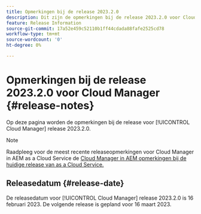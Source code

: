 ```yaml
---
title: Opmerkingen bij de release 2023.2.0
description: Dit zijn de opmerkingen bij de release 2023.2.0 voor Cloud Manager.
feature: Release Information
source-git-commit: 17a52e459c52110b1ff44cdada88fafe2525cd78
workflow-type: tm+mt
source-wordcount: '0'
ht-degree: 0%

---
```



# Opmerkingen bij de release 2023.2.0 voor Cloud Manager {#release-notes}

Op deze pagina worden de opmerkingen bij de release voor [!UICONTROL Cloud Manager] release 2023.2.0.

>[!NOTE]
>
>Raadpleeg voor de meest recente releaseopmerkingen voor Cloud Manager in AEM as a Cloud Service de [Cloud Manager in AEM opmerkingen bij de huidige release van as a Cloud Service.](https://experienceleague.adobe.com/docs/experience-manager-cloud-service/content/implementing/using-cloud-manager/release-notes-cloud-manager/release-notes-cm-current.html)

## Releasedatum {#release-date}

De releasedatum voor [!UICONTROL Cloud Manager] release 2023.2.0 is 16 februari 2023. De volgende release is gepland voor 16 maart 2023.
